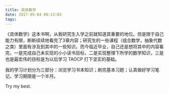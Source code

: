 ```yaml
---
title: 具体数学
date: 2017-05-04 00:13:03
tags:
---
```


《具体数学》这本书啊，从我研究生入学之前就知道其重要的地位。但是限于自己能力有限，断断续续地看完了3章内容；研究生的一些课程（组合数学，抽象代数之类）里面有涉及到其中的一些知识。而今临近毕业，自己还是想将其中的内容看完，一是完成自己未实现的小小读书目标，二是实现整理下所学的数学知识，三是也是最宏伟的目标是为以后学习 TAOCP 打下坚实的基础。

<!--more-->

我的学习计划分为三部分：浏览学习书本知识；刷完基本习题；认真做好学习笔记。学习期限是一个半月。

Try my best.
